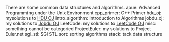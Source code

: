There are some common data structures and algorithms.
	apue:
	Advanced Programming under the Unix Environment
	cpp_primer:
	C++ Primer
	hdu_oj:
	mysolutions to [HDU OJ](http://acm.hdu.edu.cn)
	intro_algorithm:
	Introduction to Algorithms
	jobdu_oj:
	my solutions to [Jobdu OJ](http://ac.jobdu.com)
	LeetCode:
	my solutions to [LeetCode OJ](http://oj.leetcode.com)
	misc:
	something cannot be categoried
	ProjectEuler:
	my solutions to Project Euler.net
	sgi_stl:
	SGI STL
	sort:
	sorting algorithms
	stack:
	tack data structure
